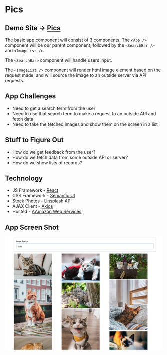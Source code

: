# Pics

## Demo Site → [Pics]()

The basic app component will consist of 3 components. The `<App />` component will be our parent component, followed by the `<SearchBar />` and `<ImageList />`.

The `<SearchBar>` component will handle users input.

The `<ImageList />` component will render html image element based on the request made, and will source the image to an outside server via API requests.


## App Challenges
* Need to get a search term from the user
* Need to use that search term to make a request to an outside API and fetch data
* Need to take the fetched images and show them on the screen in a list

## Stuff to Figure Out
* How do we get feedback from the user?
* How do we fetch data from some outside API or server?
* How do we show lists of records?

## Technology
* JS Framework - [React](https://reactjs.org/)
* CSS Framework - [Semantic UI](https://semantic-ui.com/)
* Stock Photos - [Unsplash API](https://unsplash.com/developers)
* AJAX Client - [Axios](https://github.com/axios/axios)
* Hosted - [AAmazon Web Services](https://https://aws.amazon.com/)

## App Screen Shot

![App Screenshot](https://github.com/xboudsady/pics/blob/master/assets/pics-screenshot.png)